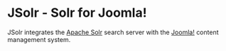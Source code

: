 JSolr - Solr for Joomla!
=======

JSolr integrates the [Apache Solr](https://lucene.apache.org/solr/) search server with the [Joomla!](https://www.joomla.org/) content management system.